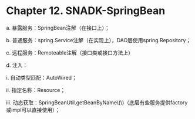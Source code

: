 # Chapter 12. SNADK-SpringBean

a. 暴露服务：SpringBean注解（在接口上）；

b. 普通服务：spring.Service注解（在实现上），DAO层使用spring.Repository；

c. 远程服务：Remoteable注解（接口类或接口方法上）

d. 注入：

i. 自动类型匹配：AutoWired；

ii. 指定名称：Resource；

iii. 动态获取：SpringBeanUtil.getBeanByName\\(\\)（底层有些服务提供factory或impl可以直接使用）；

